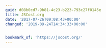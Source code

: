 ```yaml
---
guid: d08b0cd7-9b81-4c23-b223-793c27f0145e
title: JSCost.org
date: '2017-07-26T09:08:43+00:00'
changed: '2019-09-24T14:34:33+00:00'


bookmark_of: 'https://jscost.org/'
---
```





